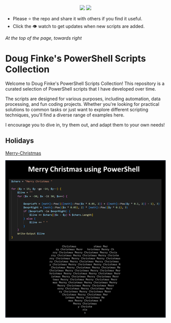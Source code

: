 <p align="center">
  <a href="https://x.com/dfinke">
    <img src="https://img.shields.io/twitter/follow/dfinke.svg?style=social&label=Follow%20%40dfinke"></a>
  <a href="https://youtube.com/@dougfinke">
    <img src="https://img.shields.io/youtube/channel/subscribers/UCP47ZkO5EDkoI2sr-3P4ShQ"></a>
</p>

- Please ⭐ the repo and share it with others if you find it useful.
- Click the 👁️ watch to get updates when new scripts are added.

*At the top of the page, towards right*

# Doug Finke's PowerShell Scripts Collection

Welcome to  Doug Finke's PowerShell Scripts Collection! This repository is a curated selection of PowerShell scripts that I have developed over time.


The scripts are designed for various purposes, including automation, data processing, and fun coding projects. Whether you're looking for practical solutions to common tasks or just want to explore different scripting techniques, you'll find a diverse range of examples here.

I encourage you to dive in, try them out, and adapt them to your own needs!

## Holidays

[Merry-Christmas](code/Holidays/Merry-Christmas.ps1)

![alt text](media/Merry-Christmas-Using-PowerShell.png)